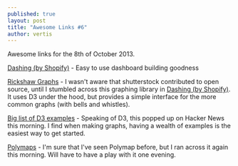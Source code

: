 ```yaml
---
published: true
layout: post
title: "Awesome Links #6"
author: vertis
---
```

Awesome links for the 8th of October 2013.
<!--more-->

[Dashing (by Shopify)](http://shopify.github.io/dashing/) - Easy to use dashboard building goodness

[Rickshaw Graphs](http://code.shutterstock.com/rickshaw/) - I wasn't aware that shutterstock contributed to open source, until I stumbled across this graphing library in [Dashing (by Shopify)](http://shopify.github.io/dashing/). It uses D3 under the hood, but provides a simple interface for the more common graphs (with bells and whistles).

[Big list of D3 examples](http://christopheviau.com/d3list/gallery.html) - Speaking of D3, this popped up on Hacker News this morning. I find when making graphs, having a wealth of examples is the easiest way to get started.

[Polymaps](http://polymaps.org/) - I'm sure that I've seen Polymap before, but I ran across it again this morning. Will have to have a play with it one evening.
